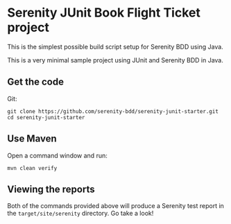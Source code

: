 # Serenity JUnit Book Flight Ticket project


This is the simplest possible build script setup for Serenity BDD using Java. 

This is a very minimal sample project using JUnit and Serenity BDD in Java. 


## Get the code

Git:

    git clone https://github.com/serenity-bdd/serenity-junit-starter.git
    cd serenity-junit-starter

## Use Maven

Open a command window and run:

    mvn clean verify


## Viewing the reports

Both of the commands provided above will produce a Serenity test report in the `target/site/serenity` directory. Go take a look!

